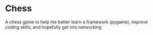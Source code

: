 # Chess
 A chess game to help me better learn a framework (pygame), improve coding skills, and hopefully get into networking
